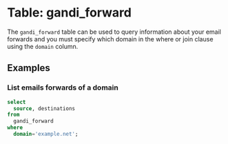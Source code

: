 # Table: gandi_forward

The `gandi_forward` table can be used to query information about your email forwards and you must specify which domain in the where or join clause using the `domain` column.

## Examples

### List emails forwards of a domain

```sql
select
  source, destinations
from
  gandi_forward
where
  domain='example.net';
```
